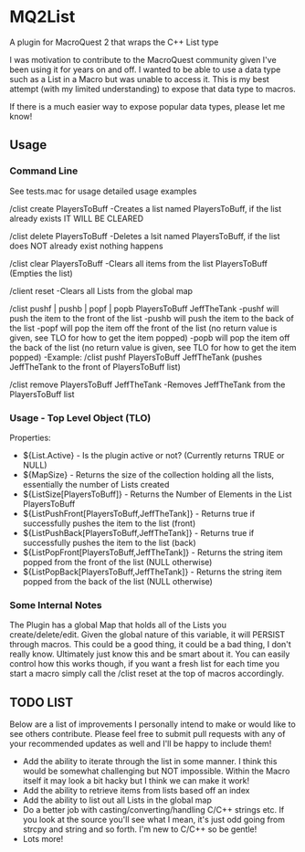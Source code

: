# MQ2List
A plugin for MacroQuest 2 that wraps the C++ List type

I was motivation to contribute to the MacroQuest community given I've been using it for years on and off. I wanted to be able to use a data type such as a List in a Macro but was unable to access it. This is my best attempt (with my limited understanding) to expose that data type to macros. 

If there is a much easier way to expose popular data types, please let me know!

## Usage
### Command Line
See tests.mac for usage detailed usage examples

/clist create PlayersToBuff
-Creates a list named PlayersToBuff, if the list already exists IT WILL BE CLEARED

/clist delete PlayersToBuff
-Deletes a lsit named PlayersToBuff, if the list does NOT already exist nothing happens

/clist clear PlayersToBuff
-Clears all items from the list PlayersToBuff (Empties the list)

/client reset
-Clears all Lists from the global map


/clist pushf | pushb | popf | popb PlayersToBuff JeffTheTank
-pushf will push the item to the front of the list
-pushb will push the item to the back of the list
-popf will pop the item off the front of the list (no return value is given, see TLO for how to get the item popped)
-popb will pop the item off the back of the list (no return value is given, see TLO for how to get the item popped)
-Example: /clist pushf PlayersToBuff JeffTheTank (pushes JeffTheTank to the front of PlayersToBuff list)

/clist remove PlayersToBuff JeffTheTank
-Removes JeffTheTank from the PlayersToBuff list

### Usage - Top Level Object (TLO)
Properties:
* ${List.Active} - Is the plugin active or not? (Currently returns TRUE or NULL)
* ${MapSize} - Returns the size of the collection holding all the lists, essentially the number of Lists created
* ${ListSize[PlayersToBuff]} - Returns the Number of Elements in the List PlayersToBuff
* ${ListPushFront[PlayersToBuff,JeffTheTank]} - Returns true if successfully pushes the item to the list (front)
* ${ListPushBack[PlayersToBuff,JeffTheTank]} - Returns true if successfully pushes the item to the list (back)
* ${ListPopFront[PlayersToBuff,JeffTheTank]} - Returns the string item popped from the front of the list (NULL otherwise)
* ${ListPopBack[PlayersToBuff,JeffTheTank]} - Returns the string item popped from the back of the list (NULL otherwise)

### Some Internal Notes
The Plugin has a global Map that holds all of the Lists you create/delete/edit. Given the global nature of this variable, it will PERSIST through macros. This could be a good thing, it could be a bad thing, I don't really know. Ultimately just know this and be smart about it. You can easily control how this works though, if you want a fresh list for each time you start a macro simply call the /clist reset at the top of macros accordingly.

## TODO LIST
Below are a list of improvements I personally intend to make or would like to see others contribute. Please feel free to submit pull requests with any of your recommended updates as well and I'll be happy to include them!

* Add the ability to iterate through the list in some manner. I think this would be somewhat challenging but NOT impossible. Within the Macro itself it may look a bit hacky but I think we can make it work!
* Add the ability to retrieve items from lists based off an index
* Add the ability to list out all Lists in the global map
* Do a better job with casting/converting/handling C/C++ strings etc. If you look at the source you'll see what I mean, it's just odd going from strcpy and string and so forth. I'm new to C/C++ so be gentle!
* Lots more!

